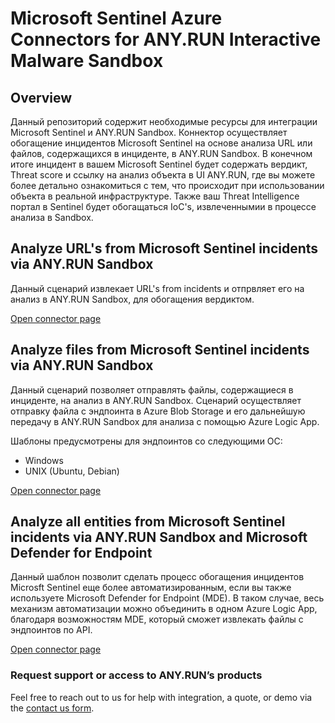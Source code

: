 # Microsoft Sentinel Azure Connectors for ANY.RUN Interactive Malware Sandbox

## Overview

Данный репозиторий содержит необходимые ресурсы для интеграции Microsoft Sentinel и ANY.RUN Sandbox.
Коннектор осуществляет обогащение инцидентов Microsoft Sentinel на основе анализа URL или файлов, содержащихся в инциденте, в ANY.RUN Sandbox.
В конечном итоге инцидент в вашем Microsoft Sentinel будет содержать вердикт, Threat score и ссылку на анализ объекта в UI ANY.RUN, где вы можете более детально ознакомиться с тем, что происходит при использовании объекта в реальной инфраструктуре.
Также ваш Threat Intelligence портал в Sentinel будет обогащаться IoC's, извлеченнымии в процессе анализа в Sandbox.

## Analyze URL's from Microsoft Sentinel incidents via ANY.RUN Sandbox

Данный сценарий извлекает URL's from incidents и отпрвляет его на анализ в ANY.RUN Sandbox, для обогащения вердиктом.

[Open connector page](https://github.com/rollehfoh/ANY.RUN/tree/main/connectors/Microsoft/MS%20Sentinel%20SIEM-SOAR/ANYRUN-Sandbox-URL)

## Analyze files from Microsoft Sentinel incidents via ANY.RUN Sandbox

Данный сценарий позволяет отправлять файлы, содержащиеся в инциденте, на анализ в ANY.RUN Sandbox. 
Сценарий осуществляет отправку файла с эндпоинта в Azure Blob Storage и его дальнейшую передачу в ANY.RUN Sandbox для анализа с помощью Azure Logic App.

Шаблоны предусмотрены для эндпоинтов со следующими ОС:
 - Windows
 - UNIX (Ubuntu, Debian)

[Open connector page](https://github.com/rollehfoh/ANY.RUN/tree/main/connectors/Microsoft/MS%20Sentinel%20SIEM-SOAR/ANYRUN-Sandbox-File)

## Analyze all entities from Microsoft Sentinel incidents via ANY.RUN Sandbox and Microsoft Defender for Endpoint

Данный шаблон позволит сделать процесс обогащения инцидентов Microsft Sentinel еще более автоматизированным, если вы также используете Microsoft Defender for Endpoint (MDE). 
В таком случае, весь механизм автоматизации можно объединить в одном Azure Logic App, благодаря возможностям MDE, который сможет извлекать файлы с эндпоинтов по API.

[Open connector page](https://github.com/rollehfoh/ANY.RUN/tree/main/connectors/Microsoft/MS%20Sentinel%20SIEM-SOAR/ANYRUN-Sandbox-Defender)


### Request support or access to ANY.RUN’s products 

Feel free to reach out to us for help with integration, a quote, or demo via the [contact us form](https://app.any.run/contact-us/?utm_source=anyrungithub&utm_medium=documentation&utm_campaign=opencti_main&utm_content=linktocontactus). 
